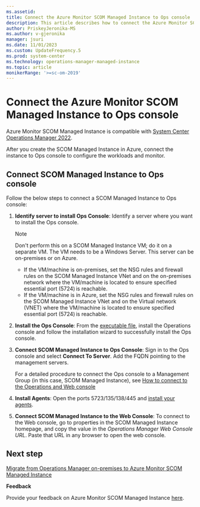 ```yaml
---
ms.assetid: 
title: Connect the Azure Monitor SCOM Managed Instance to Ops console
description: This article describes how to connect the Azure Monitor SCOM Managed Instance to Ops console.
author: PriskeyJeronika-MS
ms.author: v-gjeronika
manager: jsuri
ms.date: 11/01/2023
ms.custom: UpdateFrequency.5
ms.prod: system-center
ms.technology: operations-manager-managed-instance
ms.topic: article
monikerRange: '>=sc-om-2019'
---
```


# Connect the Azure Monitor SCOM Managed Instance to Ops console

Azure Monitor SCOM Managed Instance is compatible with [System Center Operations Manager 2022](https://www.microsoft.com/download/details.aspx?id=104038).

After you create the SCOM Managed Instance in Azure, connect the instance to Ops console to configure the workloads and monitor.

## Connect SCOM Managed Instance to Ops console

Follow the below steps to connect a SCOM Managed Instance to Ops console:

1. **Identify server to install Ops Console**: Identify a server where you want to install the Ops console. 
     >[!Note]
     >Don't perform this on a SCOM Managed Instance VM; do it on a separate VM. The VM needs to be a Windows Server. This server can be on-premises or on Azure.
     >- If the VM/machine is on-premises, set the NSG rules and firewall rules on the SCOM Managed Instance VNet and on the on-premises network where the VM/machine is located to ensure specified essential port (5724) is reachable.
     >- If the VM/machine is in Azure, set the NSG rules and firewall rules on the SCOM Managed Instance VNet and on the Virtual network (VNET) where the VM/machine is located to ensure specified essential port (5724) is reachable.
1. **Install the Ops Console**: From the [executable file](https://go.microsoft.com/fwlink/?linkid=2212475), install the Operations console and follow the installation wizard to successfully install the Ops console.
1. **Connect SCOM Managed Instance to Ops Console**: Sign in to the Ops console and select **Connect To Server**. Add the FQDN pointing to the management servers.
         
      For a detailed procedure to connect the Ops console to a Management Group (in this case, SCOM Managed Instance), see [How to connect to the Operations and Web console](/system-center/scom/manage-consoles-how-to-connect?view=sc-om-2019&preserve-view=true)

1. **Install Agents**: Open the ports 5723/135/138/445 and [install your agents](/system-center/scom/manage-deploy-windows-agent-console?view=sc-om-2019&preserve-view=true).

1. **Connect SCOM Managed Instance to the Web Console**: To connect to the Web console, go to properties in the SCOM Managed Instance homepage, and copy the value in the *Operations Manager Web Console URL*. Paste that URL in any browser to open the web console.

## Next step

[Migrate from Operations Manager on-premises to Azure Monitor SCOM Managed Instance](migrate-to-operations-manager-managed-instance.md)

**Feedback**

Provide your feedback on Azure Monitor SCOM Managed Instance [here](https://forms.office.com/pages/responsepage.aspx?id=v4j5cvGGr0GRqy180BHbR8_G7TnWWL9AgnUEG-odf9BUNkhBQ0s4NUIxVTY5UjBSUzhENUZVNlNVUS4u).
